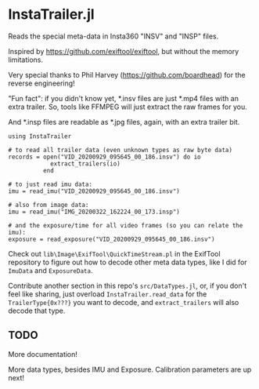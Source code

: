 # InstaTrailer.jl

Reads the special meta-data in Insta360 "INSV" and "INSP" files.

Inspired by https://github.com/exiftool/exiftool, but without the memory limitations.

Very special thanks to Phil Harvey (https://github.com/boardhead) for the reverse engineering!

"Fun fact": if you didn't know yet, *.insv files are just *.mp4 files with an extra trailer. So, tools like FFMPEG will just extract the raw frames for you.

And *.insp files are readable as *.jpg files, again, with an extra trailer bit.

```
using InstaTrailer

# to read all trailer data (even unknown types as raw byte data)
records = open("VID_20200929_095645_00_186.insv") do io
            extract_trailers(io)
          end

# to just read imu data:
imu = read_imu("VID_20200929_095645_00_186.insv")

# also from image data:
imu = read_imu("IMG_20200322_162224_00_173.insp")

# and the exposure/time for all video frames (so you can relate the imu):
exposure = read_exposure("VID_20200929_095645_00_186.insv")
```

Check out `lib\Image\ExifTool\QuickTimeStream.pl` in the ExifTool repository to figure out how to decode other meta data types, like I did for `ImuData` and `ExposureData`.

Contribute another section in this repo's `src/DataTypes.jl`, or, if you don't feel like sharing, just overload `InstaTrailer.read_data` for the `TrailerType{0x???}` you want to decode, and `extract_trailers` will also decode that type.

## TODO ##
More documentation!

More data types, besides IMU and Exposure. Calibration parameters are up next!
